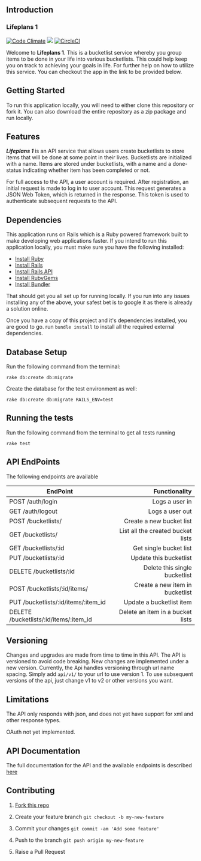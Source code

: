 ## Introduction

### Lifeplans 1

[![Code Climate](https://codeclimate.com/github/andela-mpitan/my-bucketlist/badges/gpa.svg)](https://codeclimate.com/github/andela-mpitan/my-bucketlist)      <a href="https://codeclimate.com/github/andela-mpitan/my-bucketlist/coverage"><img src="https://codeclimate.com/github/andela-mpitan/my-bucketlist/badges/coverage.svg" /></a>
[![CircleCI](https://circleci.com/gh/andela-mpitan/my-bucketlist.svg?style=svg)](https://circleci.com/gh/andela-mpitan/my-bucketlist)

Welcome to **Lifeplans 1**. This is a bucketlist service whereby you group items to be done in your life into various bucketlists. This could help keep you on track to achieving your goals in life. For further help on how to utilize this service. You can checkout the app in the link to be provided below.

## Getting Started

To run this application locally, you will need to either clone this repository or fork it. You can also download the entire repository as a zip package and run locally.

## Features

_**Lifeplans 1**_ is an API service that allows users create bucketlists to store items that will be done at some point in their lives. Bucketlists are initialized with a name. Items are stored under bucketlists, with a name and a done-status indicating whether item has been completed or not.

For full access to the API, a user account is required. After registration, an initial request is made to log in to user account. This request generates a JSON Web Token, which is returned in the response. This token is used to authenticate subsequent requests to the API.


## Dependencies

This application runs on Rails which is a Ruby powered framework built to make developing web applications faster. If you intend to run this application locally, you must make sure you have the following installed:

* [Install Ruby](http://www.ruby-lang.org)
* [Install Rails](http://rubyonrails.org)
* [Install Rails API](https://github.com/rails-api/rails-api)
* [Install RubyGems](https://rubygems.org/pages/download)
* [Install Bundler](http://bundler.io/)

That should get you all set up for running locally. If you run into any issues installing any of the above, your safest bet is to google it as there is already a solution online.

Once you have a copy of this project and it's dependencies installed, you are good to go. run `bundle install` to install all the required external dependencies.

## Database Setup

Run the following command from the terminal:
```
rake db:create db:migrate
```
Create the database for the test environment as well:
```
rake db:create db:migrate RAILS_ENV=test
```

## Running the tests

Run the following command from the terminal to get all tests running
```
rake test
```

## API EndPoints

The following endpoints are available

| EndPoint                                |   Functionality                      |
| --------------------------------------- | ------------------------------------:|
| POST /auth/login                        | Logs a user in                       |
| GET /auth/logout                        | Logs a user out                      |
| POST /bucketlists/                      | Create a new bucket list             |
| GET /bucketlists/                       | List all the created bucket lists    |
| GET /bucketlists/:id                    | Get single bucket list               |
| PUT /bucketlists/:id                    | Update this bucketlist               |
| DELETE /bucketlists/:id                 | Delete this single bucketlist        |
| POST /bucketlists/:id/items/            | Create a new item in bucketlist      |
| PUT /bucketlists/:id/items/:item_id     | Update a bucketlist item             |
| DELETE /bucketlists/:id/items/:item_id  | Delete an item in a bucket lists     |


## Versioning
Changes and upgrades are made from time to time in this API. The API is versioned to avoid code breaking. New changes are implemented under a new version. Currently, the Api handles versioning through url name spacing. Simply add ```api/v1/``` to your url to use version 1. To use subsequent versions of the api, just change v1 to v2 or other versions you want.

## Limitations
The API only responds with json, and does not yet have support for xml and other response types.

OAuth not yet implemented.

## API Documentation

The full documentation for the API and the available endpoints is described [here](http://life-plans.herokuapp.com)

## Contributing

1. [Fork this repo](https://github.com/andela-mpitan/my-bucketlist/fork)
 
2. Create your feature branch `git checkout -b my-new-feature`
 
3. Commit your changes `git commit -am 'Add some feature'`

4. Push to the branch `git push origin my-new-feature`

5. Raise a Pull Request